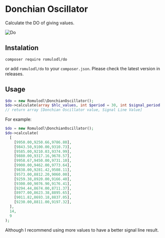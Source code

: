 # Donchian Oscillator

Calculate the DO of giving values.

![Do](https://github.com/romulodl/do/workflows/Do/badge.svg)

## Instalation

```
composer require romulodl/do
```

or add `romulodl/do` to your `composer.json`. Please check the latest version in releases.

## Usage

```php
$do = new Romulodl\DonchianOscillator();
$do->calculate(array $hlc_values, int $period = 30, int $signal_period = 9) : array;
// return array [Donchian Oscillator value, Signal Line Value]
```

For example:
```php
$do = new Romulodl\DonchianOscillator();
$do->calculate(
  [
    [9950.00,9250.66,9786.80],
    [9843.50,9100.00,9310.73],
    [9585.00,9210.03,9374.99],
    [9880.00,9317.16,9678.57],
    [9958.67,9450.00,9731.10],
    [9900.00,9462.00,9773.64],
    [9838.00,9281.42,9508.11],
    [9573.00,8812.20,9060.00],
    [9259.38,8920.00,9166.40],
    [9300.00,9076.90,9176.41],
    [9294.44,8674.00,8711.37],
    [8977.00,8623.38,8895.65],
    [9011.82,8693.18,8837.05],
    [9230.00,8811.00,9197.32],
  ],
  14,
  9
);
```
Although I recommend using more values to have a better signal line result.

